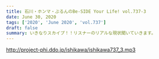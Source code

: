 ```yaml
---
title: 石川・ホンマ・ぶるんのBe-SIDE Your Life! vol.737-3
date: June 30, 2020
tags: ['2020', 'June 2020', 'vol.737']
draft: false
summary: いきなりスカイプ！！リスナーのリアルな現状聞いていきます。
---
```


http://project-phi.ddo.jp/ishikawa/ishikawa737_3.mp3
